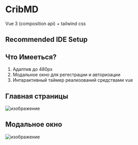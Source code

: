 # CribMD

Vue 3 (composition api) + tailwind css

## Recommended IDE Setup

## Что Имееться?
1) Адаптив до 480px
2) Модальное окно для регестрации и авторизации
3) Интарактивный таймер реализований средствами vue

## Главная страницы

![изображение](https://github.com/Xenob1na/Vue-CribMD/assets/105980448/8e33ece1-2006-4ba4-a627-1658dcf1e724)

## Модальное окно

![изображение](https://github.com/Xenob1na/Vue-CribMD/assets/105980448/1b333a86-3f29-4538-a6dd-f8d052e3453a)




